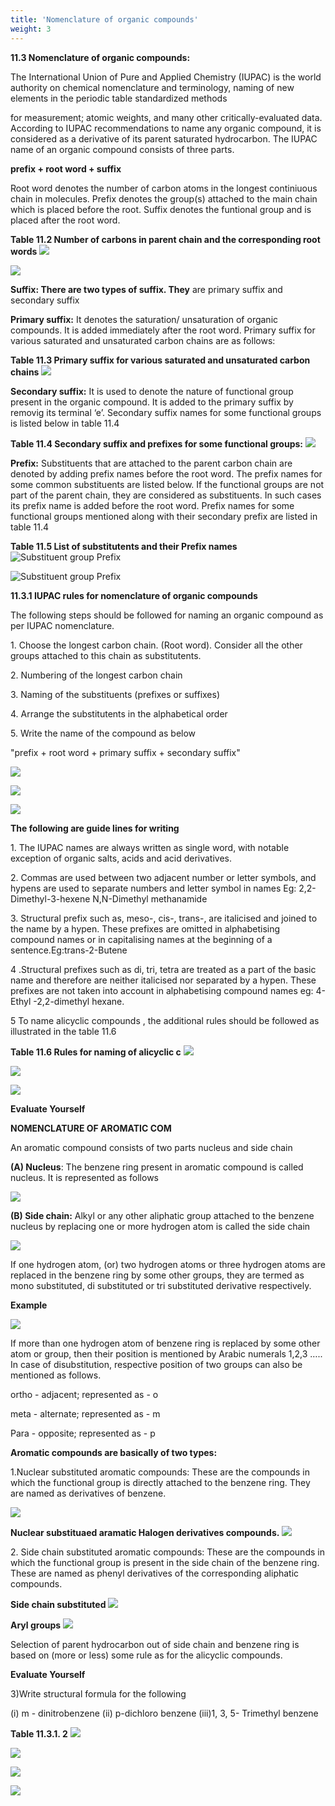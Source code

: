 ```yaml
---
title: 'Nomenclature of organic compounds'
weight: 3
---
```


**11.3 Nomenclature of organic compounds:**

The International Union of Pure and Applied Chemistry (IUPAC) is the world authority on chemical nomenclature and terminology, naming of new elements in the periodic table standardized methods  

for measurement; atomic weights, and many other critically-evaluated data. According to IUPAC recommendations to name any organic compound, it is considered as a derivative of its parent saturated hydrocarbon. The IUPAC name of an organic compound consists of three parts.

**prefix + root word + suffix**

Root word denotes the number of carbon atoms in the longest continiuous chain in molecules. Prefix denotes the group(s) attached to the main chain which is placed before the root. Suffix denotes the funtional group and is placed after the root word.

**Table 11.2 Number of carbons in parent chain and the corresponding root words**
![](s6.png)

![](s7.png)

**Suffix: There are two types of suffix. They** are primary suffix and secondary suffix

**Primary suffix:** It denotes the saturation/ unsaturation of organic compounds. It is added immediately after the root word. Primary suffix for various saturated and unsaturated carbon chains are as follows:

**Table 11.3 Primary suffix for various saturated and unsaturated carbon chains**
![](s8.png)


**Secondary suffix:** It is used to denote the nature of functional group present in the organic compound. It is added to the primary suffix by removig its terminal ‘e’. Secondary suffix names for some functional groups is listed below in table 11.4

**Table 11.4 Secondary suffix and prefixes for some functional groups:**
![](s9.png)


**Prefix:** Substituents that are attached to the parent carbon chain are denoted by adding prefix names before the root word. The prefix names for some common substituents are listed below. If the functional groups are not part of the parent chain, they are considered as substituents. In such cases its prefix name is added before the root word. Prefix names for some functional groups mentioned along with their secondary prefix are listed in table 11.4

**Table 11.5 List of substitutents and their Prefix names**
![Substituent group Prefix](s10.png)


![Substituent group Prefix](s11.png)




**11.3.1 IUPAC rules for nomenclature of organic compounds**

The following steps should be followed for naming an organic compound as per IUPAC nomenclature.

1\. Choose the longest carbon chain. (Root word). Consider all the other groups attached to this chain as substitutents.

2\. Numbering of the longest carbon chain

3\. Naming of the substituents (prefixes or suffixes)

4\. Arrange the substitutents in the alphabetical order

5\. Write the name of the compound as below

"prefix + root word + primary suffix + secondary suffix"


![](s12.png)

![](s13.png)

![](s14.png)




**The following are guide lines for writing** 

1\. The IUPAC names are always written as single word, with notable exception of organic
salts, acids and acid derivatives.


2\. Commas are used between two adjacent number or letter symbols, and hypens are
used to separate numbers and letter symbol in names Eg: 2,2-Dimethyl-3-hexene
N,N-Dimethyl methanamide

3\. Structural prefix such as, meso-, cis-, trans-, are italicised and joined to the name by a
hypen. These prefixes are omitted in alphabetising compound names or in capitalising
names at the beginning of a sentence.Eg:trans-2-Butene

4 .Structural prefixes such as di, tri, tetra are treated as a part of the basic name and
therefore are neither italicised nor separated by a hypen. These prefixes are not taken
into account in alphabetising compound names eg: 4- Ethyl -2,2-dimethyl hexane.

5 To name alicyclic compounds , the additional rules should be followed as illustrated
in the table 11.6

**Table 11.6 Rules for naming of alicyclic c**
![](s15.png)

![](s16.png)

![](s17.png)


**Evaluate Yourself**

**NOMENCLATURE OF AROMATIC COM** 

An aromatic compound consists of two parts nucleus and side chain

**(A) Nucleus**: The benzene ring present in aromatic compound is called nucleus. It is
represented as follows  

![](s18.png)

**(B) Side chain:** Alkyl or any other aliphatic group attached to the benzene nucleus by replacing one or more hydrogen atom is called the side chain

![](s19.png)



If one hydrogen atom, (or) two hydrogen atoms or three hydrogen atoms are replaced in the benzene ring by some other groups, they are termed as mono substituted, di substituted or tri substituted derivative respectively.

**Example**

![](s20.png)


If more than one hydrogen atom of benzene ring is replaced by some other atom or group, then their position is mentioned by Arabic numerals 1,2,3 ….. In case of disubstitution, respective position of two groups can also be mentioned as follows.

ortho - adjacent; represented as - o 

meta - alternate; represented as - m 

Para - opposite; represented as - p 

**Aromatic compounds are basically of two types:** 

1\.Nuclear substituted aromatic
compounds: These are the compounds
in which the functional group is directly
attached to the benzene ring. They are
named as derivatives of benzene.

![](s21.png)

**Nuclear substituaed aramatic Halogen derivatives compounds.**
![](s22.png)



2\. Side chain substituted aromatic compounds: These are the compounds in which the functional group is present in the side chain of the benzene ring. These are named as phenyl derivatives of the corresponding aliphatic compounds.

**Side chain substituted**
![](s23.png)





**Aryl groups**
![](s24.png)



Selection of parent hydrocarbon
out of side chain and benzene ring
is based on (more or less) some
rule as for the alicyclic compounds.

**Evaluate Yourself**

3)Write structural formula for the following

(i) m - dinitrobenzene (ii) p-dichloro benzene (iii)1, 3, 5- Trimethyl benzene





  

**Table 11.3.1. 2**
![](s25.png)

![](s26.png)

![](s27.png)

![](s28.png)

